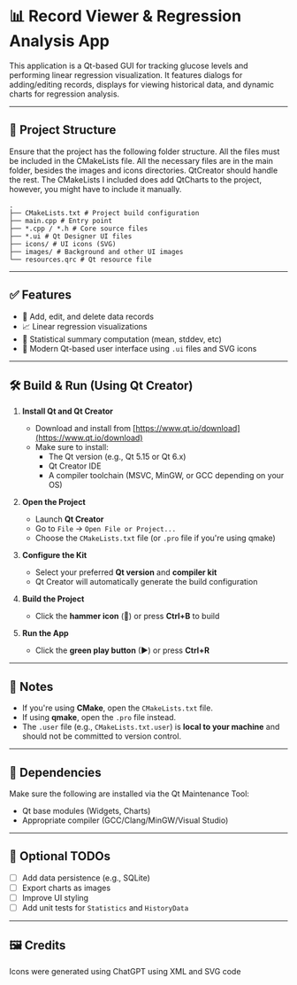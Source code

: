 # 📊 Record Viewer & Regression Analysis App

This application is a Qt-based GUI for tracking glucose levels and performing linear regression visualization. It features dialogs for adding/editing records, displays for viewing historical data, and dynamic charts for regression analysis.

---

## 📁 Project Structure
Ensure that the project has the following folder structure. All the files must be included in the CMakeLists file. All the necessary files are in the main folder, besides the images and icons directories. QtCreator should handle the rest. The CMakeLists I included does add QtCharts to the project, however, you might have to include it manually.
```
.
├── CMakeLists.txt # Project build configuration
├── main.cpp # Entry point
├── *.cpp / *.h # Core source files
├── *.ui # Qt Designer UI files
├── icons/ # UI icons (SVG)
├── images/ # Background and other UI images
└── resources.qrc # Qt resource file
```
---

## ✅ Features

- 📂 Add, edit, and delete data records
- 📈 Linear regression visualizations
- 🧮 Statistical summary computation (mean, stddev, etc)
- 🎨 Modern Qt-based user interface using `.ui` files and SVG icons

---

## 🛠️ Build & Run (Using Qt Creator)

1. **Install Qt and Qt Creator**  
   - Download and install from [https://www.qt.io/download](https://www.qt.io/download)  
   - Make sure to install:
     - The Qt version (e.g., Qt 5.15 or Qt 6.x)
     - Qt Creator IDE
     - A compiler toolchain (MSVC, MinGW, or GCC depending on your OS)

2. **Open the Project**
   - Launch **Qt Creator**
   - Go to `File` → `Open File or Project...`
   - Choose the `CMakeLists.txt` file (or `.pro` file if you're using qmake)

3. **Configure the Kit**
   - Select your preferred **Qt version** and **compiler kit**
   - Qt Creator will automatically generate the build configuration

4. **Build the Project**
   - Click the **hammer icon** (🔨) or press **Ctrl+B** to build

5. **Run the App**
   - Click the **green play button** (▶) or press **Ctrl+R**

---

## 📝 Notes

- If you're using **CMake**, open the `CMakeLists.txt` file.
- If using **qmake**, open the `.pro` file instead.
- The `.user` file (e.g., `CMakeLists.txt.user`) is **local to your machine** and should not be committed to version control.

---

## 🧩 Dependencies

Make sure the following are installed via the Qt Maintenance Tool:
- Qt base modules (Widgets, Charts)
- Appropriate compiler (GCC/Clang/MinGW/Visual Studio)

---

## 🧪 Optional TODOs

- [ ] Add data persistence (e.g., SQLite)
- [ ] Export charts as images
- [ ] Improve UI styling
- [ ] Add unit tests for `Statistics` and `HistoryData`

---

## 🖼️ Credits

Icons were generated using ChatGPT using XML and SVG code